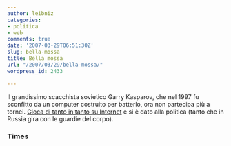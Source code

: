 ```yaml
---
author: leibniz
categories:
- politica
- web
comments: true
date: '2007-03-29T06:51:30Z'
slug: bella-mossa
title: Bella mossa
url: "/2007/03/29/bella-mossa/"
wordpress_id: 2433

---
```

Il grandissimo scacchista sovietico Garry Kasparov, che nel 1997 fu sconfitto da un computer costruito per batterlo, ora non partecipa più a tornei. [Gioca di tanto in tanto su Internet](http://entertainment.timesonline.co.uk/tol/arts_and_entertainment/games_and_puzzles/chess/article1543157.ece?token=null&offset=12) e si è dato alla politica (tanto che in Russia gira con le guardie del corpo).


### Times
